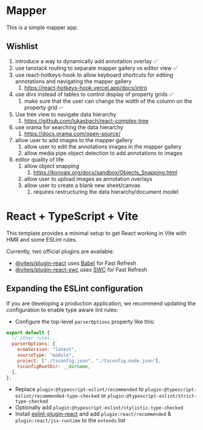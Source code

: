 # Mapper

This is a simple mapper app.

## Wishlist

1. introduce a way to dynamically add annotation overlay ✅
1. use tanstack routing to separate mapper gallery vs editor view  ✅
1. use react-hotkeys-hook to allow keyboard shortcuts for editing annotations and navigating the mapper gallery
   1. https://react-hotkeys-hook.vercel.app/docs/intro
1. use divs instead of tables to control display of property grids  ✅
   1. make sure that the user can change the width of the column on the property grid  ✅
1. Use tree view to navigate data hierarchy 
   1. https://github.com/lukasbach/react-complex-tree
1. use orama for searching the data hierarchy
   1. https://docs.orama.com/open-source/
1. allow user to add images to the mapper gallery
   1. allow user to edit the annotations images in the mapper gallery
   1. allow media pipe object detection to add annotations to images
1. editor quality of life
   1. allow object snapping
      1. https://konvajs.org/docs/sandbox/Objects_Snapping.html
   1. allow user to upload images as annotation overlays
   1. allow user to create a blank new sheet/canvas
      1. requires restructuring the data hierarchy/document model

# React + TypeScript + Vite

This template provides a minimal setup to get React working in Vite with HMR and some ESLint rules.

Currently, two official plugins are available:

- [@vitejs/plugin-react](https://github.com/vitejs/vite-plugin-react/blob/main/packages/plugin-react/README.md) uses [Babel](https://babeljs.io/) for Fast Refresh
- [@vitejs/plugin-react-swc](https://github.com/vitejs/vite-plugin-react-swc) uses [SWC](https://swc.rs/) for Fast Refresh

## Expanding the ESLint configuration

If you are developing a production application, we recommend updating the configuration to enable type aware lint rules:

- Configure the top-level `parserOptions` property like this:

```js
export default {
  // other rules...
  parserOptions: {
    ecmaVersion: "latest",
    sourceType: "module",
    project: ["./tsconfig.json", "./tsconfig.node.json"],
    tsconfigRootDir: __dirname,
  },
};
```

- Replace `plugin:@typescript-eslint/recommended` to `plugin:@typescript-eslint/recommended-type-checked` or `plugin:@typescript-eslint/strict-type-checked`
- Optionally add `plugin:@typescript-eslint/stylistic-type-checked`
- Install [eslint-plugin-react](https://github.com/jsx-eslint/eslint-plugin-react) and add `plugin:react/recommended` & `plugin:react/jsx-runtime` to the `extends` list
